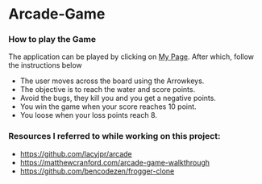# Arcade-Game

### How to play the Game
The application can be played by clicking on [My Page](https://bobobeehood.github.io/Arcade-Game/).
After which, follow the instructions below
* The user moves across the board using the Arrowkeys.
* The objective is to reach the water and score points.
* Avoid the bugs, they kill you and you get a negative points.
* You win the game when your score reaches 10 point.
* You loose when your loss points reach 8.

### Resources I referred to while working on this project:

* https://github.com/lacyjpr/arcade
* https://matthewcranford.com/arcade-game-walkthrough
* https://github.com/bencodezen/frogger-clone

